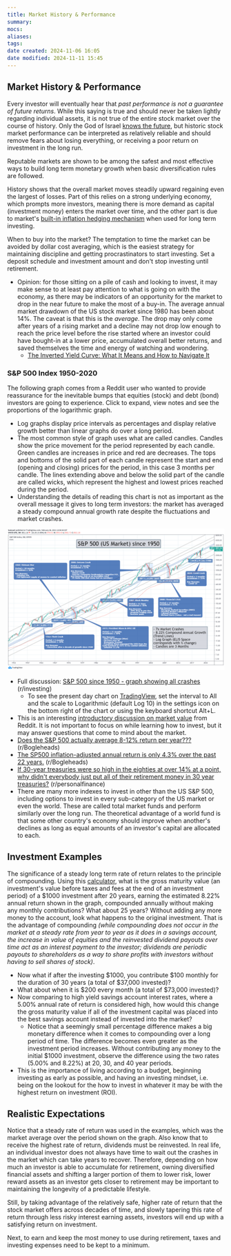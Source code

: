 ```yaml
---
title: Market History & Performance
summary: 
mocs: 
aliases: 
tags: 
date created: 2024-11-06 16:05
date modified: 2024-11-11 15:45
---
```

## Market History & Performance
Every investor will eventually hear that *past performance is not a guarantee of future returns*. While this saying is true and should never be taken lightly regarding individual assets, it is not true of the entire stock market over the course of history. Only the God of Israel [knows the future](https://israelmyglory.org/article/modern-israel-in-biblical-prophecy/), but historic stock market performance can be interpreted as relatively reliable and should remove fears about losing everything, or receiving a poor return on investment in the long run.

Reputable markets are shown to be among the safest and most effective ways to build long term monetary growth when basic diversification rules are followed.

History shows that the overall market moves steadily upward regaining even the largest of losses. Part of this relies on a strong underlying economy, which prompts more investors, meaning there is more demand as capital (investment money) enters the market over time, and the other part is due to market's [built-in inflation hedging mechanism](https://www.google.com/search?q=morningstar+why+stocks+are+good+inflation+hedges&source=hp&iflsig=AL9hbdgAAAAAZ2fUho9CIrfV5bhsU5261BPaRS9FBcHi&uact=5&oq=morningstar+why+stocks+are+good+inflation+hedges) when used for long term investing.

When to buy into the market? The temptation to time the market can be avoided by dollar cost averaging<!-- #update_with_instant_preview -->, which is the easiest strategy for maintaining discipline and getting procrastinators to start investing. Set a deposit schedule and investment amount and don't stop investing until retirement.

- Opinion: for those sitting on a pile of cash and looking to invest, it may make sense to at least pay attention to what is going on with the economy, as there may be indicators of an opportunity for the market to drop in the near future to make the most of a buy-in. The average annual market drawdown of the US stock market since 1980 has been about 14%. The caveat is that this is the *average*. The drop may only come after years of a rising market and a decline may not drop low enough to reach the price level before the rise started where an investor could have bought-in at a lower price, accumulated overall better returns, and saved themselves the time and energy of watching and wondering.
	- [The Inverted Yield Curve: What It Means and How to Navigate It](https://get.ycharts.com/resources/blog/inverted-yield-curve-what-it-means-and-how-to-navigate-it/)
### S&P 500 Index 1950-2020
The following graph comes from a Reddit user who wanted to provide reassurance for the inevitable bumps that equities (stock) and debt (bond) investors are going to experience. Click to expand, view notes and see the proportions of the logarithmic graph.

- Log graphs display price intervals as percentages and display relative growth better than linear graphs do over a long period.
- The most common style of graph uses what are called candles. Candles show the price movement for the period represented by each candle. Green candles are increases in price and red are decreases. The tops and bottoms of the solid part of each candle represent the start and end (opening and closing) prices for the period, in this case 3 months per candle. The lines extending above and below the solid part of the candle are called wicks, which represent the highest and lowest prices reached during the period.
- Understanding the details of reading this chart is not as important as the overall message it gives to long term investors: the market has averaged a steady compound annual growth rate despite the fluctuations and market crashes.

![](img/s&p500-history.png)

- Full discussion: [S&P 500 since 1950 - graph showing all crashes](https://www.reddit.com/r/investing/comments/lujnvo/sp_500_since_1950_graph_showing_all_crashes/?rdt=61105) (r/investing)
	- To see the present day chart on [TradingView](https://www.tradingview.com/chart/?symbol=SP%3ASPX), set the interval to All and the scale to Logarithmic (default Log 10) in the settings icon on the bottom right of the chart or using the keyboard shortcut Alt+L.
- This is an interesting [introductory discussion on market value](https://www.reddit.com/r/investing/comments/15mqzsv/the_reason_why_the_stock_market_always_is_over/) from Reddit. It is not important to focus on while learning how to invest, but it may answer questions that come to mind about the market.
- [Does the S&P 500 actually average 8-12% return per year???](https://www.reddit.com/r/Bogleheads/comments/1cncyp3/does_the_sp_500_actually_average_812_return_per/) (r/Bogleheads)
- [The SP500 inflation-adjusted annual return is only 4.3% over the past 22 years.](https://www.reddit.com/r/Bogleheads/comments/uztn8x/the_sp500_inflationadjusted_annual_return_is_only/) (r/Bogleheads)
- [If 30-year treasuries were so high in the eighties at over 14% at a point, why didn't everybody just put all of their retirement money in 30 year treasuries?](https://www.reddit.com/r/personalfinance/comments/15s267u/if_30year_treasuries_were_so_high_in_the_eighties/) (r/personalfinance)
- There are many more indexes to invest in other than the US S&P 500, including options to invest in every sub-category of the US market or even the world. These are called total market funds and perform similarly over the long run. The theoretical advantage of a world fund is that some other country's economy should improve when another's declines as long as equal amounts of an investor's capital are allocated to each.
## Investment Examples
The significance of a steady long term rate of return relates to the principle of compounding. Using this [calculator](https://www.nerdwallet.com/calculator/investment-calculator), what is the gross maturity value (an investment's value before taxes and fees at the end of an investment period) of a $1000 investment after 20 years, earning the estimated 8.22% annual return shown in the graph, compounded annually without making any monthly contributions? What about 25 years? Without adding any more money to the account, look what happens to the original investment. That is the advantage of compounding *(while compounding does not occur in the market at a steady rate from year to year as it does in a savings account, the increase in value of equities and the reinvested dividend payouts over time act as an interest payment to the investor; dividends are periodic payouts to shareholders as a way to share profits with investors without having to sell shares of stock)*.

- Now what if after the investing $1000, you contribute $100 monthly for the duration of 30 years (a total of $37,000 invested)?
- What about when it is $200 every month (a total of $73,000 invested)?
- Now comparing to high yield savings account interest rates, where a 5.00% annual rate of return is considered high, how would this change the gross maturity value if all of the investment capital was placed into the best savings account instead of invested into the market?
	- Notice that a seemingly small percentage difference makes a big monetary difference when it comes to compounding over a long period of time. The difference becomes even greater as the investment period increases. Without contributing any money to the initial $1000 investment, observe the difference using the two rates (5.00% and 8.22%) at 20, 30, and 40 year periods.
- This is the importance of living according to a budget, beginning investing as early as possible, and having an investing mindset, i.e. being on the lookout for the how to invest in whatever it may be with the highest return on investment (ROI).
## Realistic Expectations
Notice that a steady rate of return was used in the examples, which was the market average over the period shown on the graph. Also know that to receive the highest rate of return, dividends must be reinvested. In real life, an individual investor does not always have time to wait out the crashes in the market which can take years to recover. Therefore, depending on how much an investor is able to accumulate for retirement, owning diversified financial assets and shifting a larger portion of them to lower risk, lower reward assets as an investor gets closer to retirement may be important to maintaining the longevity of a predictable lifestyle.

Still, by taking advantage of the relatively safe, higher rate of return that the stock market offers across decades of time, and slowly tapering this rate of return through less risky interest earning assets, investors will end up with a satisfying return on investment.

Next, to earn and keep the most money to use during retirement, taxes and investing expenses need to be kept to a minimum.
